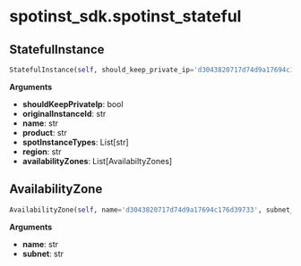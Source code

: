 <h1 id="spotinst_sdk.spotinst_stateful">spotinst_sdk.spotinst_stateful</h1>


<h2 id="spotinst_sdk.spotinst_stateful.StatefulInstance">StatefulInstance</h2>

```python
StatefulInstance(self, should_keep_private_ip='d3043820717d74d9a17694c176d39733', original_instance_id='d3043820717d74d9a17694c176d39733', name='d3043820717d74d9a17694c176d39733', product='d3043820717d74d9a17694c176d39733', spot_instance_types='d3043820717d74d9a17694c176d39733', region='d3043820717d74d9a17694c176d39733', availability_zones='d3043820717d74d9a17694c176d39733')
```

__Arguments__

- __shouldKeepPrivateIp__: bool
- __originalInstanceId__: str
- __name__: str
- __product__: str
- __spotInstanceTypes__: List[str]
- __region__: str
- __availabilityZones__: List[AvailabiltyZones]

<h2 id="spotinst_sdk.spotinst_stateful.AvailabilityZone">AvailabilityZone</h2>

```python
AvailabilityZone(self, name='d3043820717d74d9a17694c176d39733', subnet_ids='d3043820717d74d9a17694c176d39733')
```

__Arguments__

- __name__: str
- __subnet__: str

